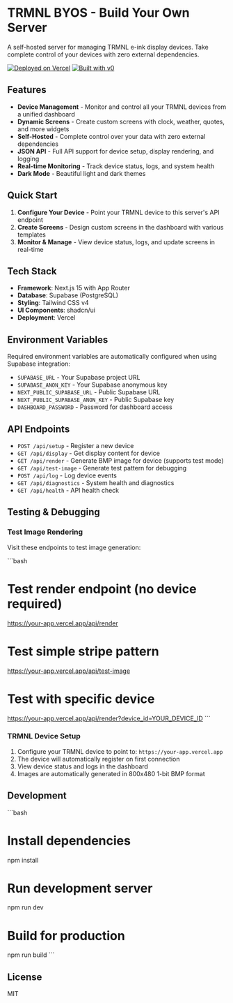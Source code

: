 # TRMNL BYOS - Build Your Own Server

A self-hosted server for managing TRMNL e-ink display devices. Take complete control of your devices with zero external dependencies.

[![Deployed on Vercel](https://img.shields.io/badge/Deployed%20on-Vercel-black?style=for-the-badge&logo=vercel)](https://vercel.com)
[![Built with v0](https://img.shields.io/badge/Built%20with-v0.app-black?style=for-the-badge)](https://v0.app)

## Features

- **Device Management** - Monitor and control all your TRMNL devices from a unified dashboard
- **Dynamic Screens** - Create custom screens with clock, weather, quotes, and more widgets
- **Self-Hosted** - Complete control over your data with zero external dependencies
- **JSON API** - Full API support for device setup, display rendering, and logging
- **Real-time Monitoring** - Track device status, logs, and system health
- **Dark Mode** - Beautiful light and dark themes

## Quick Start

1. **Configure Your Device** - Point your TRMNL device to this server's API endpoint
2. **Create Screens** - Design custom screens in the dashboard with various templates
3. **Monitor & Manage** - View device status, logs, and update screens in real-time

## Tech Stack

- **Framework**: Next.js 15 with App Router
- **Database**: Supabase (PostgreSQL)
- **Styling**: Tailwind CSS v4
- **UI Components**: shadcn/ui
- **Deployment**: Vercel

## Environment Variables

Required environment variables are automatically configured when using Supabase integration:

- `SUPABASE_URL` - Your Supabase project URL
- `SUPABASE_ANON_KEY` - Your Supabase anonymous key
- `NEXT_PUBLIC_SUPABASE_URL` - Public Supabase URL
- `NEXT_PUBLIC_SUPABASE_ANON_KEY` - Public Supabase key
- `DASHBOARD_PASSWORD` - Password for dashboard access

## API Endpoints

- `POST /api/setup` - Register a new device
- `GET /api/display` - Get display content for device
- `GET /api/render` - Generate BMP image for device (supports test mode)
- `GET /api/test-image` - Generate test pattern for debugging
- `POST /api/log` - Log device events
- `GET /api/diagnostics` - System health and diagnostics
- `GET /api/health` - API health check

## Testing & Debugging

### Test Image Rendering

Visit these endpoints to test image generation:

\`\`\`bash
# Test render endpoint (no device required)
https://your-app.vercel.app/api/render

# Test simple stripe pattern
https://your-app.vercel.app/api/test-image

# Test with specific device
https://your-app.vercel.app/api/render?device_id=YOUR_DEVICE_ID
\`\`\`

### TRMNL Device Setup

1. Configure your TRMNL device to point to: `https://your-app.vercel.app`
2. The device will automatically register on first connection
3. View device status and logs in the dashboard
4. Images are automatically generated in 800x480 1-bit BMP format

## Development

\`\`\`bash
# Install dependencies
npm install

# Run development server
npm run dev

# Build for production
npm run build
\`\`\`

## License

MIT
